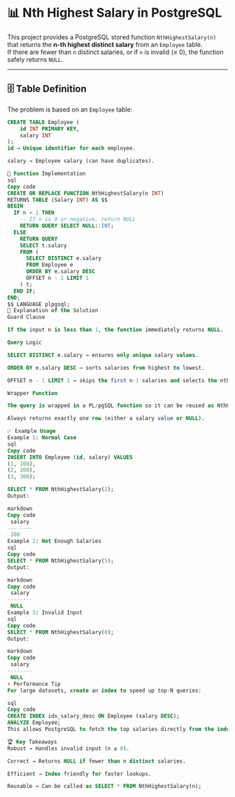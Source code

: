 # 📊 Nth Highest Salary in PostgreSQL

This project provides a PostgreSQL stored function `NthHighestSalary(n)` that returns the **n-th highest distinct salary** from an `Employee` table.  
If there are fewer than `n` distinct salaries, or if `n` is invalid (≤ 0), the function safely returns `NULL`.

---

## 🗄️ Table Definition

The problem is based on an `Employee` table:

```sql
CREATE TABLE Employee (
    id INT PRIMARY KEY,
    salary INT
);
id → Unique identifier for each employee.

salary → Employee salary (can have duplicates).

🚀 Function Implementation
sql
Copy code
CREATE OR REPLACE FUNCTION NthHighestSalary(n INT) 
RETURNS TABLE (Salary INT) AS $$
BEGIN
  IF n < 1 THEN
    -- If n is 0 or negative, return NULL
    RETURN QUERY SELECT NULL::INT;
  ELSE
    RETURN QUERY
    SELECT t.salary
    FROM (
      SELECT DISTINCT e.salary
      FROM Employee e
      ORDER BY e.salary DESC
      OFFSET n - 1 LIMIT 1
    ) t;
  END IF;
END;
$$ LANGUAGE plpgsql;
📝 Explanation of the Solution
Guard Clause

If the input n is less than 1, the function immediately returns NULL.

Query Logic

SELECT DISTINCT e.salary → ensures only unique salary values.

ORDER BY e.salary DESC → sorts salaries from highest to lowest.

OFFSET n - 1 LIMIT 1 → skips the first n-1 salaries and selects the nth one.

Wrapper Function

The query is wrapped in a PL/pgSQL function so it can be reused as NthHighestSalary(n).

Always returns exactly one row (either a salary value or NULL).

✅ Example Usage
Example 1: Normal Case
sql
Copy code
INSERT INTO Employee (id, salary) VALUES
(1, 100),
(2, 200),
(3, 300);

SELECT * FROM NthHighestSalary(2);
Output:

markdown
Copy code
 salary 
--------
 200
Example 2: Not Enough Salaries
sql
Copy code
SELECT * FROM NthHighestSalary(5);
Output:

markdown
Copy code
 salary 
--------
 NULL
Example 3: Invalid Input
sql
Copy code
SELECT * FROM NthHighestSalary(0);
Output:

markdown
Copy code
 salary 
--------
 NULL
⚡ Performance Tip
For large datasets, create an index to speed up top-N queries:

sql
Copy code
CREATE INDEX idx_salary_desc ON Employee (salary DESC);
ANALYZE Employee;
This allows PostgreSQL to fetch the top salaries directly from the index instead of scanning and sorting the entire table.

🏆 Key Takeaways
Robust → Handles invalid input (n ≤ 0).

Correct → Returns NULL if fewer than n distinct salaries.

Efficient → Index-friendly for faster lookups.

Reusable → Can be called as SELECT * FROM NthHighestSalary(n);